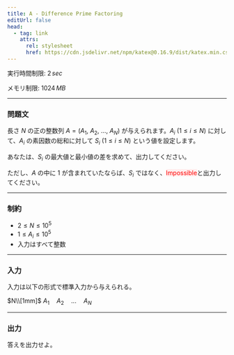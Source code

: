 ```yaml
---
title: A - Difference Prime Factoring
editUrl: false
head:
  - tag: link
    attrs:
      rel: stylesheet
      href: https://cdn.jsdelivr.net/npm/katex@0.16.9/dist/katex.min.css
---
```


実行時間制限: $2\,sec$

メモリ制限: $1024\,MB$

***

### **問題文**

長さ $N$ の正の整数列 $A=(A_{1}$, $A_{2}$, ..., $A_{N})$ が与えられます。$A_{i}$ $(1 \le i \le N)$ に対して、$A_{i}$ の素因数の総和に対して $S_{i}$ $(1 \le i \le N)$ という値を設定します。

あなたは、$S_{i}$ の最大値と最小値の差を求めて、出力してください。

ただし、$A$ の中に $1$ が含まれていたならば、$S_{i}$ ではなく、<span style="color: #f00; background-color: fee;">Impossible</span>と出力してください。

***

### **制約**

* $2 \le N \le 10^5$
* $1 \le A_{i} \le 10^5$
* 入力はすべて整数

***

### **入力**

入力は以下の形式で標準入力から与えられる。

$N\\[1mm]$
$A_{1} \quad A_{2} \quad ... \quad A_{N}$

***

### **出力**

答えを出力せよ。
